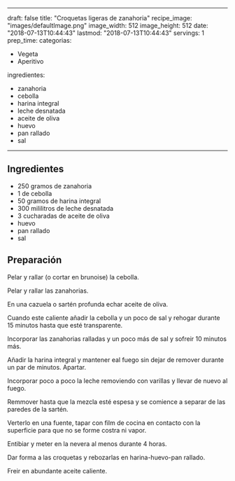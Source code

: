 
---
draft: false
title: "Croquetas ligeras de zanahoria"
recipe_image: "images/defaultImage.png"
image_width: 512
image_height: 512
date: "2018-07-13T10:44:43"
lastmod: "2018-07-13T10:44:43"
servings: 1
prep_time: 
categorias:
  - Vegeta
  - Aperitivo

ingredientes:
  - zanahoria
  - cebolla
  - harina integral
  - leche desnatada
  - aceite de oliva
  - huevo
  - pan rallado
  - sal
---

## Ingredientes
- 250 gramos de zanahoria
- 1  de cebolla
- 50 gramos de harina integral
- 300 mililitros de leche desnatada
- 3 cucharadas de aceite de oliva
- huevo
- pan rallado
- sal

## Preparación
Pelar y rallar (o cortar en brunoise) la cebolla.

Pelar y rallar las zanahorias.

En una cazuela o sartén profunda echar aceite de oliva.

Cuando este caliente añadir la cebolla y un poco de sal y rehogar durante 15 minutos hasta que esté transparente.

Incorporar las zanahorias ralladas y un poco más de sal y sofreir 10 minutos más.

Añadir la harina integral y mantener eal fuego sin dejar de remover durante un par de minutos. Apartar.

Incorporar poco a poco la leche removiendo con varillas y llevar de nuevo al fuego.

Remmover hasta que la mezcla esté espesa y se comience a separar de las paredes de la sartén.

Verterlo en una fuente, tapar con film de cocina en contacto con la superficie para que no se forme costra ni vapor.

Entibiar y meter en la nevera al menos durante 4 horas.

Dar forma a las croquetas y rebozarlas en harina-huevo-pan rallado.

Freir en abundante aceite caliente.


